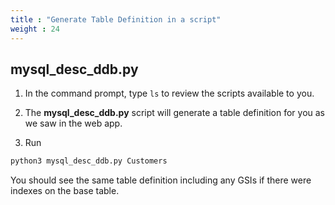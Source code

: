 ```yaml
---
title : "Generate Table Definition in a script"
weight : 24
---
```


## mysql_desc_ddb.py

1. In the command prompt, type ```ls``` to review the scripts available to you.

2. The **mysql_desc_ddb.py** script will generate a table definition for you as we saw in the web app.

3. Run 
```bash 
python3 mysql_desc_ddb.py Customers
```

You should see the same table definition including any GSIs if there were indexes on the base table.





